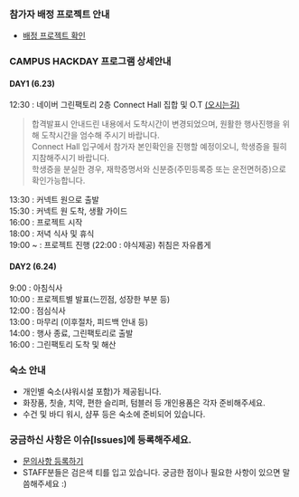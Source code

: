 ### 참가자 배정 프로젝트 안내
- [배정 프로젝트 확인](https://github.com/NAVER-CAMPUS-HACKDAY/common/wiki/%EC%B0%B8%EA%B0%80%EC%9E%90-%EB%B0%B0%EC%A0%95-%ED%94%84%EB%A1%9C%EC%A0%9D%ED%8A%B8-%EC%95%88%EB%82%B4)

### CAMPUS HACKDAY 프로그램 상세안내

#### DAY1 (6.23)
12:30 : 네이버 그린팩토리 2층 Connect Hall 집합 및 O.T [(오시는길)](http://www.navercorp.com/ko/company/contact.nhn)
> 합격발표시 안내드린 내용에서 도착시간이 변경되었으며, 원활한 행사진행을 위해 도착시간을 엄수해 주시기 바랍니다.<br/>
> Connect Hall 입구에서 참가자 본인확인을 진행할 예정이오니, 학생증을 필히 지참해주시기  바랍니다.<br/>
> 학생증을 분실한 경우, 재학증명서와 신분증(주민등록증 또는 운전면허증)으로 확인가능합니다.<br/>

13:30 : 커넥트 원으로 출발 <br/>
15:30 : 커넥트 원 도착, 생활 가이드<br/>
16:00 : 프로젝트 시작<br/>
18:00 : 저녁 식사 및 휴식<br/>
19:00 ~ : 프로젝트 진행 (22:00 : 야식제공) 취침은 자유롭게<br/>

#### DAY2 (6.24)
9:00 : 아침식사<br/>
10:00 : 프로젝트별 발표(느낀점, 성장한 부분 등)<br/>
12:00 : 점심식사<br/>
13:00 : 마무리 (이후절차, 피드백 안내 등)<br/>
14:00 : 행사 종료, 그린팩토리로 출발<br/>
16:00 : 그린팩토리 도착 및 해산<br/>

### 숙소 안내
- 개인별 숙소(샤워시설 포함)가 제공됩니다.<br/>
- 화장품, 칫솔, 치약, 편한 슬리퍼, 텀블러 등 개인용품은 각자 준비해주세요.<br/>
- 수건 및 바디 워시, 샴푸 등은 숙소에 준비되어 있습니다.<br/>

### 궁금하신 사항은 이슈[Issues]에 등록해주세요.
- [문의사항 등록하기](https://github.com/NAVER-CAMPUS-HACKDAY/common/issues)<br/>
- STAFF분들은 검은색 티를 입고 있습니다. 궁금한 점이나 필요한 사항이 있으면 말씀해주세요 :)
